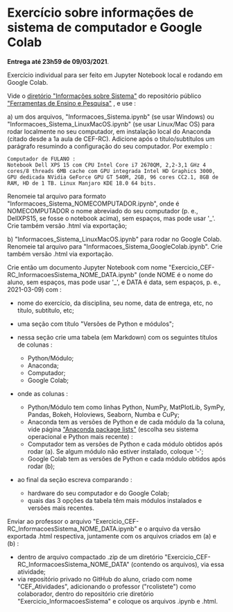 # Exercício sobre informações de sistema de computador e Google Colab

**Entrega até 23h59 de 09/03/2021**.

Exercício individual para ser feito em Jupyter Notebook local e rodando em Google Colab.

Vide o [diretório "Informações sobre Sistema"](https://github.com/rcolistete/Ferramentas_Ensino_Pesquisa/tree/main/Informacoes_Sistema) do repositório público ["Ferramentas de Ensino e Pesquisa"](https://github.com/rcolistete/Ferramentas_Ensino_Pesquisa/) , e use :

a) um dos arquivos, "Informacoes_Sistema.ipynb" (se usar Windows) ou "Informacoes_Sistema_LinuxMacOS.ipynb" (se usar Linux/Mac OS) para rodar localmente no seu computador, em instalação local do Anaconda (citado desde a 1a aula de CEF-RC). Adicione após o título/subtítulos um parágrafo resumindo a configuração do seu computador. Por exemplo :

    Computador de FULANO :
    Notebook Dell XPS 15 com CPU Intel Core i7 2670QM, 2,2-3,1 GHz 4 cores/8 threads 6MB cache com GPU integrada Intel HD Graphics 3000, GPU dedicada NVidia GeForce GPU GT 540M, 2GB, 96 cores CC2.1, 8GB de RAM, HD de 1 TB. Linux Manjaro KDE 18.0 64 bits.

Renomeie tal arquivo para formato "Informacoes_Sistema_NOMECOMPUTADOR.ipynb", onde é NOMECOMPUTADOR o nome abreviado do seu computador (p. e., DellXPS15, se fosse o notebook acima), sem espaços, mas pode usar \'_'. Crie também versão .html via exportação;

b) "Informacoes_Sistema_LinuxMacOS.ipynb" para rodar no Google Colab. Renomeie tal arquivo para "Informacoes_Sistema_GoogleColab.ipynb". Crie também versão .html via exportação.

Crie então um documento Jupyter Notebook com nome "Exercicio_CEF-RC_InformacoesSistema_NOME_DATA.ipynb" (onde NOME é o nome do aluno, sem espaços, mas pode usar '\_', e DATA é data, sem espaços, p. e., 2021-03-09) com :

- nome do exercício, da disciplina, seu nome, data de entrega, etc, no título, subtítulo, etc;
- uma seção com título "Versões de Python e módulos";
- nessa seção crie uma tabela (em Markdown) com os seguintes títulos de colunas :
	* Python/Módulo;
	* Anaconda;
	* Computador;
	* Google Colab;

- onde as colunas :
	* Python/Módulo tem como linhas Python, NumPy, MatPlotLib, SymPy, Pandas, Bokeh, Holoviews, Seaborn, Numba e CuPy;
	* Anaconda tem as versões de Python e de cada módulo da 1a coluna, vide página ["Anaconda package lists"](https://docs.anaconda.com/anaconda/packages/pkg-docs/) (escolha seu sistema operacional e Python mais recente) :
	* Computador tem as versões de Python e cada módulo obtidos após rodar (a). Se algum módulo não estiver instalado, coloque '\-';
	* Google Colab tem as versões de Python e cada módulo obtidos após rodar (b);

- ao final da seção escreva comparando :
	* hardware do seu computador e do Google Colab;
	* quais das 3 opções da tabela têm mais módulos instalados e versões mais recentes.

Enviar ao professor o arquivo "Exercicio_CEF-RC_InformacoesSistema_NOME_DATA.ipynb" e o arquivo da versão exportada .html respectiva, juntamente com os arquivos criados em (a) e (b) :
- dentro de arquivo compactado .zip de um diretório "Exercicio_CEF-RC_InformacoesSistema_NOME_DATA" (contendo os arquivos), via essa atividade;
- via repositório privado no GitHub do aluno, criado com nome "CEF_Atividades", adicionando o professor ("rcolistete") como colaborador, dentro do repositório crie diretório "Exercicio_InformacoesSistema" e coloque os arquivos .ipynb e .html.